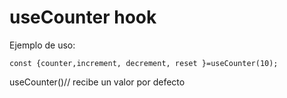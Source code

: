 # useCounter hook

Ejemplo de uso:
```
const {counter,increment, decrement, reset }=useCounter(10);

```
useCounter()// recibe un valor por defecto